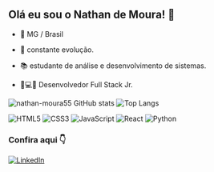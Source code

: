 ## Olá eu sou o Nathan de Moura! 👋

- 📍 MG / Brasil

- 🌱 constante evolução.

- 📚 estudante de análise e desenvolvimento de sistemas.

- 🚀💻🔧 Desenvolvedor Full Stack Jr.

![nathan-moura55 GitHub stats](https://github-readme-stats.vercel.app/api?username=nathan-moura55&show_icons=true&theme=dark)
![Top Langs](https://github-readme-stats.vercel.app/api/top-langs/?username=nathan-moura55&layout=compact&theme=dark)

![HTML5](https://img.shields.io/badge/html5-%23E34F26.svg?style=for-the-badge&logo=html5&logoColor=white) 
![CSS3](https://img.shields.io/badge/css3-%231572B6.svg?style=for-the-badge&logo=css3&logoColor=white) 
![JavaScript](https://img.shields.io/badge/javascript-%23323330.svg?style=for-the-badge&logo=javascript&logoColor=%23F7DF1E) 
![React](https://img.shields.io/badge/react-%2320232a.svg?style=for-the-badge&logo=react&logoColor=%2361DAFB) 
![Python](https://img.shields.io/badge/python-3670A0?style=for-the-badge&logo=python&logoColor=ffdd54)
### Confira aqui 👇

[![LinkedIn](https://img.shields.io/badge/linkedin-%230077B5.svg?style=for-the-badge&logo=linkedin&logoColor=white)](https://www.linkedin.com/in/nathan-de-moura-0ba264201/) 

